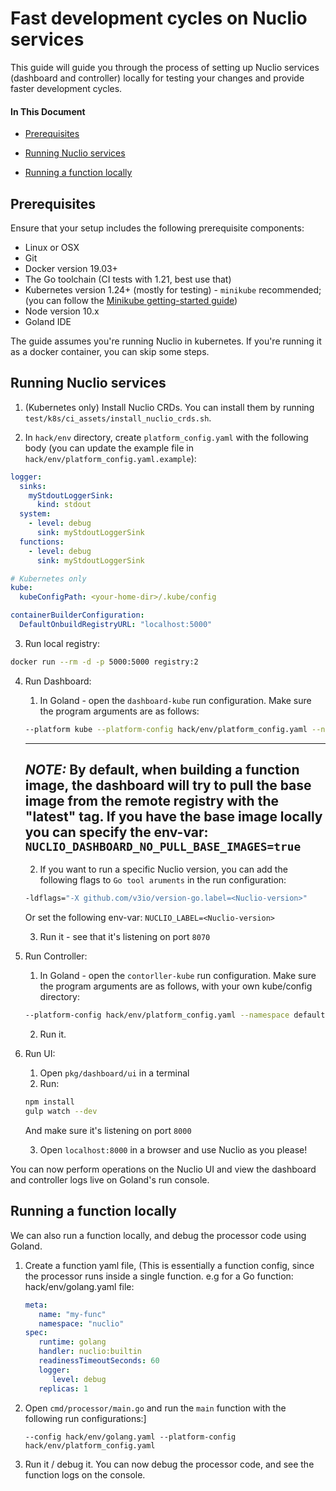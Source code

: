 # Fast development cycles on Nuclio services

This guide will guide you through the process of setting up Nuclio services (dashboard and controller) locally for testing your changes and provide faster development cycles.

#### In This Document

- [Prerequisites](#prerequisites)

- [Running Nuclio services](#running-nuclio)

- [Running a function locally](#running-function)

<a id="prerequisites"></a>
## Prerequisites

Ensure that your setup includes the following prerequisite components:

- Linux or OSX
- Git
- Docker version 19.03+
- The Go toolchain (CI tests with 1.21, best use that)
- Kubernetes version 1.24+ (mostly for testing) - `minikube` recommended; (you can follow
  the [Minikube getting-started guide](../setup/minikube/getting-started-minikube.md))
- Node version 10.x
- Goland IDE

The guide assumes you're running Nuclio in kubernetes. If you're running it as a docker container, you can skip some steps.

<a id="running-nuclio"></a>
## Running Nuclio services

1. (Kubernetes only) Install Nuclio CRDs. You can install them by running `test/k8s/ci_assets/install_nuclio_crds.sh`.


2. In `hack/env` directory, create `platform_config.yaml` with the following body (you can update the example file in `hack/env/platform_config.yaml.example`):
```yaml
logger:
  sinks:
    myStdoutLoggerSink:
      kind: stdout
  system:
    - level: debug
      sink: myStdoutLoggerSink
  functions:
    - level: debug
      sink: myStdoutLoggerSink

# Kubernetes only
kube:
  kubeConfigPath: <your-home-dir>/.kube/config

containerBuilderConfiguration:
  DefaultOnbuildRegistryURL: "localhost:5000"
```

3. Run local registry:
```sh
docker run --rm -d -p 5000:5000 registry:2
```

4. Run Dashboard:
   1. In Goland - open the `dashboard-kube` run configuration. Make sure the program arguments are as follows:
   ```sh
   --platform kube --platform-config hack/env/platform_config.yaml --namespace default --registry localhost:5000 --run-registry localhost:5000 --templates-archive-address "" --templates-git-repository "https://github.com/nuclio/nuclio-templates.git"
   ```
   ---  
   **_NOTE:_**
   By default, when building a function image, the dashboard will try to pull the base image from the remote registry with the "latest" tag. 
   If you have the base image locally you can specify the env-var: `NUCLIO_DASHBOARD_NO_PULL_BASE_IMAGES=true`
   ---

   2. If you want to run a specific Nuclio version, you can add the following flags to `Go tool aruments` in the run configuration:
   ```sh
   -ldflags="-X github.com/v3io/version-go.label=<Nuclio-version>"
   ```
      Or set the following env-var: `NUCLIO_LABEL=<Nuclio-version>`
   
   3. Run it - see that it's listening on port `8070`
   

5. Run Controller:
   1. In Goland - open the  `contorller-kube` run configuration. Make sure the program arguments are as follows, with your own kube/config directory:
   ```sh
   --platform-config hack/env/platform_config.yaml --namespace default --kubeconfig-path path/to/.kube/config
   ```
   2. Run it.
   

6. Run UI:
   1. Open `pkg/dashboard/ui` in a terminal
   2. Run:
   ```sh
   npm install
   gulp watch --dev
   ```
   And make sure it's listening on port `8000`
   
   3. Open `localhost:8000` in a browser and use Nuclio as you please! 
   

You can now perform operations on the Nuclio UI and view the dashboard and controller logs live on Goland's run console.

<a id="running-function"></a>
## Running a function locally

We can also run a function locally, and debug the processor code using Goland.

1. Create a function yaml file,  (This is essentially a function config, since the processor runs inside a single function.
   e.g for a Go function: hack/env/golang.yaml file:
   ```yaml
   meta:
      name: "my-func"
      namespace: "nuclio"
   spec:
      runtime: golang
      handler: nuclio:builtin
      readinessTimeoutSeconds: 60
      logger:
         level: debug
      replicas: 1
   ```
   
2. Open `cmd/processor/main.go` and run the `main` function with the following run configurations:]
   ```shell
   --config hack/env/golang.yaml --platform-config hack/env/platform_config.yaml
   ```
   
3. Run it / debug it. You can now debug the processor code, and see the function logs on the console.